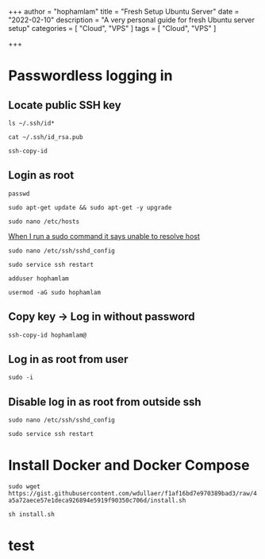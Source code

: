 +++
author = "hophamlam"
title = "Fresh Setup Ubuntu Server"
date = "2022-02-10"
description = "A very personal guide for fresh Ubuntu server setup"
categories = [
    "Cloud", "VPS"
]
tags = [
    "Cloud", "VPS"
]

+++

# Passwordless logging in

## Locate public SSH key

```ls ~/.ssh/id*```

```cat ~/.ssh/id_rsa.pub```

```ssh-copy-id```

## Login as root

```passwd```

```sudo apt-get update && sudo apt-get -y upgrade```

```sudo nano /etc/hosts```

[When I run a sudo command it says unable to resolve host](https://askubuntu.com/questions/811098/when-i-run-a-sudo-command-it-says-unable-to-resolve-host)

```sudo nano /etc/ssh/sshd_config```

```sudo service ssh restart```

```adduser hophamlam```

`usermod -aG sudo hophamlam`

## Copy key -> Log in without password

```ssh-copy-id hophamlam@```

## Log in as root from user

```sudo -i```

## Disable log in as root from outside ssh

```sudo nano /etc/ssh/sshd_config```

```sudo service ssh restart```

# Install Docker and Docker Compose

```sudo wget https://gist.githubusercontent.com/wdullaer/f1af16bd7e970389bad3/raw/4a5a72aece57e1deca926894e5919f90350c706d/install.sh```

```sh install.sh```

# test
